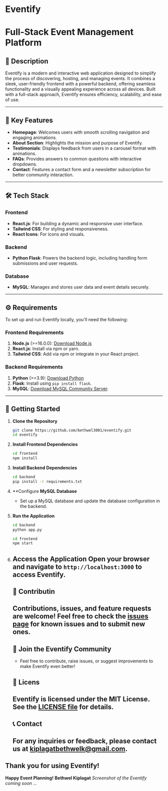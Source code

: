 # Eventify 
# Full-Stack Event Management Platform

## 📖 Description
Eventify is a modern and interactive web application designed to simplify the process of discovering, hosting, and managing events. It combines a sleek, user-friendly frontend with a powerful backend, offering seamless functionality and a visually appealing experience across all devices. Built with a full-stack approach, Eventify ensures efficiency, scalability, and ease of use.

---

## 🌟 Key Features
- **Homepage**: Welcomes users with smooth scrolling navigation and engaging animations.
- **About Section**: Highlights the mission and purpose of Eventify.
- **Testimonials**: Displays feedback from users in a carousel format with animations.
- **FAQs**: Provides answers to common questions with interactive dropdowns.
- **Contact**: Features a contact form and a newsletter subscription for better community interaction.

---

## 🛠️ Tech Stack
### **Frontend**
- **React.js**: For building a dynamic and responsive user interface.
- **Tailwind CSS**: For styling and responsiveness.
- **React Icons**: For icons and visuals.

### **Backend**
- **Python Flask**: Powers the backend logic, including handling form submissions and user requests.

### **Database**
- **MySQL**: Manages and stores user data and event details securely.

---

## ⚙️ Requirements
To set up and run Eventify locally, you'll need the following:

### **Frontend Requirements**
1. **Node.js** (>=16.0.0): [Download Node.js](https://nodejs.org/)
2. **React.js**: Install via npm or yarn.
3. **Tailwind CSS**: Add via npm or integrate in your React project.

### **Backend Requirements**
1. **Python** (>=3.9): [Download Python](https://www.python.org/downloads/)
2. **Flask**: Install using `pip install flask`.
3. **MySQL**: [Download MySQL Community Server](https://dev.mysql.com/downloads/).

---

## 🚀 Getting Started

1. **Clone the Repository**
   ```bash
   git clone https://github.com/bethwel3001/eventify.git
   cd eventify
   ```
2. **Install Frontend Dependencies**
   ```bash
   cd frontend
   npm install
   ```
3. **Install Backend Dependencies**
   ```bash
   cd backend
   pip install -r requirements.txt
   ```
4. **Configure
   **MySQL Database**
   - Set up a MySQL database and update the database configuration in the backend.
5. **Run the Application**
   ```bash
   cd backend
   python app.py
   ```
   ```bash
   cd frontend
   npm start
   ```
6. **Access the Application**
   Open your browser and navigate to `http://localhost:3000` to access Eventify.
   ---
   ## 🤝 Contributin
   Contributions, issues, and feature requests are welcome! Feel free to check the [issues page](https://github.com/bethwel3001/eventify/issues) for known issues and to submit new ones.
   ---
   ## 🎉 Join the Eventify Community
   - Feel free to contribute, raise issues, or suggest improvements to make Eventify   even better!
   ## 📜 Licens
   Eventify is licensed under the MIT License. See the [LICENSE file](https://github.com/bethwel3001/eventify/blob/main/LICENSE) for details.
   ---

   ## 📞 Contact
   For any inquiries or feedback, please 
   contact us at [kiplagatbethwelk@gmail.com](mailto:kiplagatbethwelk@gmail.com).
   ---

**Thank you for using Eventify!**
---
**Happy Event Planning!**
**Bethwel Kiplagat**
*Screenshot of the Eventify coming soon ...*



